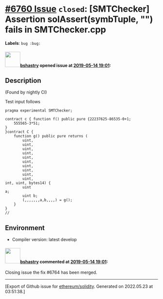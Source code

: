 # [\#6760 Issue](https://github.com/ethereum/solidity/issues/6760) `closed`: [SMTChecker] Assertion solAssert(symbTuple, "") fails in SMTChecker.cpp
**Labels**: `bug :bug:`


#### <img src="https://avatars.githubusercontent.com/u/2388185?v=4" width="50">[bshastry](https://github.com/bshastry) opened issue at [2019-05-14 19:01](https://github.com/ethereum/solidity/issues/6760):

## Description

(Found by nightly CI)

Test input follows

```
pragma experimental SMTChecker;

contract c { function f() public pure {22237625-86535-0+1;
    555565-3*51;
}
}contract C {
	function g() public pure returns (
		uint,
		uint,
		uint,
		uint,
		uint,
		uint,
		uint,
		uint,
		uint,
		uint,
int, uint, bytes14) {
		uint 
a;
		uint b;
		(,,,,,,,a,b,,,,) = g();
	}
}
//
```

## Environment

- Compiler version: latest develop

#### <img src="https://avatars.githubusercontent.com/u/2388185?v=4" width="50">[bshastry](https://github.com/bshastry) commented at [2019-05-14 19:01](https://github.com/ethereum/solidity/issues/6760#issuecomment-494727064):

Closing issue the fix #6764 has been merged.


-------------------------------------------------------------------------------



[Export of Github issue for [ethereum/solidity](https://github.com/ethereum/solidity). Generated on 2022.05.23 at 03:51:38.]
